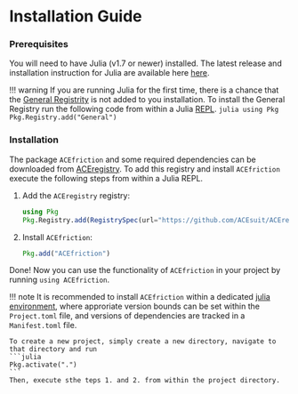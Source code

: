 
# Installation Guide

### Prerequisites

You will need to have Julia (v1.7 or newer) installed. The latest release and installation instruction for Julia are available here [here](https://julialang.org).

!!! warning 
    If you are running Julia for the first time, there is a chance that the [General Registrity](https://github.com/JuliaRegistries/General) is not added to you installation. To install the General Registry run the following code from within a Julia [REPL](https://docs.julialang.org/en/v1/stdlib/REPL/).
    ```julia
    using Pkg
    Pkg.Registry.add("General")  
    ```

### Installation

The package `ACEfriction` and some required dependencies can be downloaded from [ACEregistry](https://github.com/ACEsuit/ACEregistry). To add this registry and install `ACEfriction` execute the following steps from within a Julia REPL. 

1. Add the `ACEregistry` registry:
   ```julia
   using Pkg
   Pkg.Registry.add(RegistrySpec(url="https://github.com/ACEsuit/ACEregistry"))
   ```

2. Install `ACEfriction`:

    ```julia
   Pkg.add("ACEfriction")
   ```

Done! Now you can use the functionality of `ACEfriction` in your project by running `using ACEfriction`.

!!! note
    It is recommended to install `ACEfriction` within a dedicated [julia environment](https://pkgdocs.julialang.org/v1/environments/#Creating-your-own-environments), where approriate version bounds can be set within the `Project.toml` file, and versions of dependencies are tracked in a `Manifest.toml` file. 
    
    To create a new project, simply create a new directory, navigate to that directory and run
    ```julia
    Pkg.activate(".")
    ```
    Then, execute sthe teps 1. and 2. from within the project directory. 

